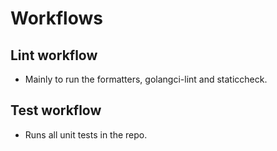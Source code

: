 # Workflows

## Lint workflow

- Mainly to run the formatters, golangci-lint and staticcheck.

## Test workflow

- Runs all unit tests in the repo.
